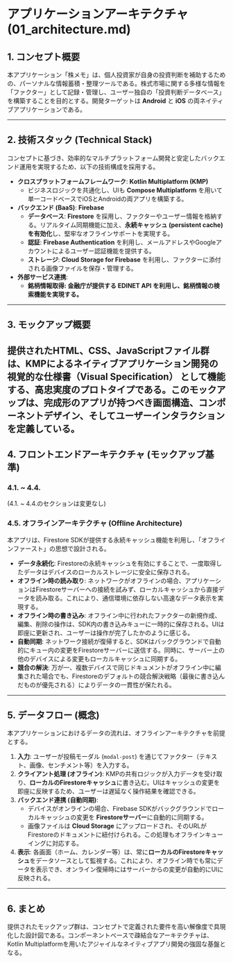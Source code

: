 # アプリケーションアーキテクチャ (01_architecture.md)

## 1. コンセプト概要

本アプリケーション「株メモ」は、個人投資家が自身の投資判断を補助するための、パーソナルな情報蓄積・整理ツールである。株式市場に関する多様な情報を「ファクター」として記録・管理し、ユーザー独自の「投資判断データベース」を構築することを目的とする。開発ターゲットは **Android** と **iOS** の両ネイティブアプリケーションである。

---

## 2. 技術スタック (Technical Stack)

コンセプトに基づき、効率的なマルチプラットフォーム開発と安定したバックエンド運用を実現するため、以下の技術構成を採用する。

- **クロスプラットフォームフレームワーク**: **Kotlin Multiplatform (KMP)**
    - ビジネスロジックを共通化し、UIも **Compose Multiplatform** を用いて単一コードベースでiOSとAndroidの両アプリを構築する。
- **バックエンド (BaaS)**: **Firebase**
    - **データベース**: **Firestore** を採用し、ファクターやユーザー情報を格納する。リアルタイム同期機能に加え、**永続キャッシュ (persistent cache) を有効化**し、堅牢なオフラインサポートを実現する。
    - **認証**: **Firebase Authentication** を利用し、メールアドレスやGoogleアカウントによるユーザー認証機能を提供する。
    - **ストレージ**: **Cloud Storage for Firebase** を利用し、ファクターに添付される画像ファイルを保存・管理する。
- **外部サービス連携**:
    - **銘柄情報取得: 金融庁が提供する EDINET API を利用し、銘柄情報の検索機能を実現する。**

---

## 3. モックアップ概要

提供されたHTML、CSS、JavaScriptファイル群は、KMPによるネイティブアプリケーション開発の **視覚的な仕様書（Visual Specification）** として機能する、高忠実度のプロトタイプである。このモックアップは、完成形のアプリが持つべき画面構造、コンポーネントデザイン、そしてユーザーインタラクションを定義している。
---

## 4. フロントエンドアーキテクチャ (モックアップ基準)

### 4.1. ~ 4.4.

(4.1. ~ 4.4.のセクションは変更なし)

### 4.5. オフラインアーキテクチャ (Offline Architecture)

本アプリは、Firestore SDKが提供する永続キャッシュ機能を利用し、「オフラインファースト」の思想で設計される。

- **データ永続化**: Firestoreの永続キャッシュを有効にすることで、一度取得したデータはデバイスのローカルストレージに安全に保存される。
- **オフライン時の読み取り**: ネットワークがオフラインの場合、アプリケーションはFirestoreサーバーへの接続を試みず、ローカルキャッシュから直接データを読み取る。これにより、通信環境に依存しない高速なデータ表示を実現する。
- **オフライン時の書き込み**: オフライン中に行われたファクターの新規作成、編集、削除の操作は、SDK内の書き込みキューに一時的に保存される。UIは即座に更新され、ユーザーは操作が完了したかのように感じる。
- **自動同期**: ネットワーク接続が復帰すると、SDKはバックグラウンドで自動的にキュー内の変更をFirestoreサーバーに送信する。同時に、サーバー上の他のデバイスによる変更もローカルキャッシュに同期する。
- **競合の解決**: 万が一、複数デバイスで同じドキュメントがオフライン中に編集された場合でも、Firestoreのデフォルトの競合解決戦略（最後に書き込んだものが優先される）によりデータの一貫性が保たれる。

---

## 5. データフロー (概念)

本アプリケーションにおけるデータの流れは、オフラインアーキテクチャを前提とする。

1. **入力**: ユーザーが投稿モーダル (`modal-post`) を通じてファクター（テキスト、画像、センチメント等）を入力する。
2. **クライアント処理 (オフライン)**: KMPの共有ロジックが入力データを受け取り、**ローカルのFirestoreキャッシュ**に書き込む。UIはキャッシュの変更を即座に反映するため、ユーザーは遅延なく操作結果を確認できる。
3. **バックエンド連携 (自動同期)**:
    - デバイスがオンラインの場合、Firebase SDKがバックグラウンドでローカルキャッシュの変更を **Firestoreサーバー**に自動的に同期する。
    - 画像ファイルは **Cloud Storage** にアップロードされ、そのURLがFirestoreのドキュメントに紐付けられる。この処理もオフラインキューイングに対応する。
4. **表示**: 各画面（ホーム、カレンダー等）は、常に**ローカルのFirestoreキャッシュ**をデータソースとして監視する。これにより、オフライン時でも常にデータを表示でき、オンライン復帰時にはサーバーからの変更が自動的にUIに反映される。

---


## 6. まとめ

提供されたモックアップ群は、コンセプトで定義された要件を高い解像度で具現化した設計図である。コンポーネントベースで疎結合なアーキテクチャは、Kotlin Multiplatformを用いたアジャイルなネイティブアプリ開発の強固な基盤となる。